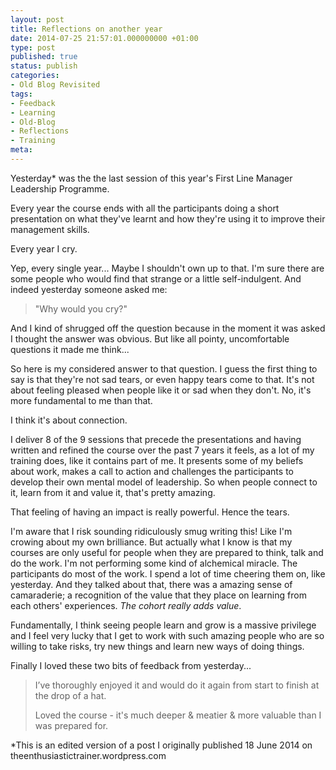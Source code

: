 ```yaml
---
layout: post
title: Reflections on another year
date: 2014-07-25 21:57:01.000000000 +01:00
type: post
published: true
status: publish
categories:
- Old Blog Revisited
tags:
- Feedback
- Learning
- Old-Blog
- Reflections
- Training
meta:
---
```

<p>Yesterday* was the the last session of this year's First Line Manager Leadership Programme.</p>
<p>Every year the course ends with all the participants doing a short presentation on what they've learnt and how they're using it to improve their management skills.</p>
<p>Every year I cry.</p>
<p><!--more--></p>
<p>Yep, every single year... Maybe I shouldn't own up to that. I'm sure there are some people who would find that strange or a little self-indulgent. And indeed yesterday someone asked me:</p>
<blockquote><p>"Why would you cry?"</p></blockquote>
<p>And I kind of shrugged off the question because in the moment it was asked I thought the answer was obvious. But like all pointy, uncomfortable questions it made me think...</p>
<p>So here is my considered answer to that question. I guess the first thing to say is that they're not sad tears, or even happy tears come to that. It's not about feeling pleased when people like it or sad when they don't. No, it's more fundamental to me than that.</p>
<p>I think it's about connection.</p>
<p>I deliver 8 of the 9 sessions that precede the presentations and having written and refined the course over the past 7 years it feels, as a lot of my training does, like it contains part of me. It presents some of my beliefs about work, makes a call to action and challenges the participants to develop their own mental model of leadership. So when people connect to it, learn from it and value it, that's pretty amazing.</p>
<p>That feeling of having an impact is really powerful. Hence the tears.</p>
<p>I'm aware that I risk sounding ridiculously smug writing this! Like I'm crowing about my own brilliance. But actually what I know is that my courses are only useful for people when they are prepared to think, talk and do the work. I'm not performing some kind of alchemical miracle. The participants do most of the work. I spend a lot of time cheering them on, like yesterday. And they talked about that, there was a amazing sense of camaraderie; a recognition of the value that they place on learning from each others' experiences. <em>The cohort really adds value</em>.</p>
<p>Fundamentally, I think seeing people learn and grow is a massive privilege and I feel very lucky that I get to work with such amazing people who are so willing to take risks, try new things and learn new ways of doing things.</p>
<p>Finally I loved these two bits of feedback from yesterday...</p>
<blockquote><p>I’ve thoroughly enjoyed it and would do it again from start to finish at the drop of a hat.</p>
<p>Loved the course - it's much deeper &amp; meatier &amp; more valuable than I was prepared for.</p></blockquote>
<p>*This is an edited version of a post I originally published 18 June 2014 on theenthusiastictrainer.wordpress.com</p>
